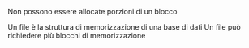 Non possono essere allocate porzioni di un blocco

Un file è la struttura di memorizzazione di una base di dati
Un file può richiedere più blocchi di memorizzazione